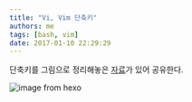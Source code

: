```yaml
---
title: "Vi, Vim 단축키"
authors: me
tags: [bash, vim]
date: 2017-01-10 22:29:29
---
```


단축키를 그림으로 정리해놓은 [자료](https://kldp.org/node/102947)가 있어 공유한다.

![image from hexo](https://i.imgur.com/vgh0qiv.png)
